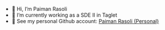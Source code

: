 - 👋 Hi, I’m Paiman Rasoli
- 🌱 I’m currently working as a SDE II in Taglet
- 🔗 See my personal Github account: <a href="https://github.com/Paiman-Rasoli">Paiman Rasoli (Personal)</a>

<!---
paiman-truetale/paiman-truetale is a ✨ special ✨ repository because its `README.md` (this file) appears on your GitHub profile.
You can click the Preview link to take a look at your changes.
--->
